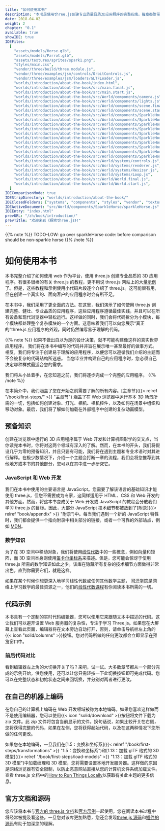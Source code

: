 ```yaml
---
title: "如何使用本书"
description: "本书是使用three.js创建专业质量品质3D应用程序的完整指南。每章都附带一个实时代码编辑器，因此您可以编辑我们描述的代码并立即查看更改。"
date: 2018-04-02
weight: 2
chapter: "0.1"
available: true
showIDE: true
IDEFiles:
  [
    "assets/models/Horse.glb",
    "assets/models/Parrot.glb",
    "assets/textures/sprites/spark1.png",
    "styles/main.css",
    "vendor/three/build/three.module.js",
    "vendor/three/examples/jsm/controls/OrbitControls.js",
    "vendor/three/examples/jsm/loaders/GLTFLoader.js",
    "worlds/introduction/about-the-book/index.html",
    "worlds/introduction/about-the-book/src/main.final.js",
    "worlds/introduction/about-the-book/src/main.start.js",
    "worlds/introduction/about-the-book/src/World/components/camera.js",
    "worlds/introduction/about-the-book/src/World/components/lights.js",
    "worlds/introduction/about-the-book/src/World/components/scene.final.js",
    "worlds/introduction/about-the-book/src/World/components/scene.start.js",
    "worlds/introduction/about-the-book/src/World/components/SparkleHorse/sparkleHorse.final.js",
    "worlds/introduction/about-the-book/src/World/components/SparkleHorse/sparkleHorse.start.js",
    "worlds/introduction/about-the-book/src/World/components/SparkleHorse/utilities/convertMeshToPoints.final.js",
    "worlds/introduction/about-the-book/src/World/components/SparkleHorse/utilities/convertMeshToPoints.start.js",
    "worlds/introduction/about-the-book/src/World/components/SparkleHorse/utilities/createSizesAttribute.final.js",
    "worlds/introduction/about-the-book/src/World/components/SparkleHorse/utilities/createSizesAttribute.start.js",
    "worlds/introduction/about-the-book/src/World/components/SparkleHorse/utilities/createSparkleMaterial.final.js",
    "worlds/introduction/about-the-book/src/World/components/SparkleHorse/utilities/createSparkleMaterial.start.js",
    "worlds/introduction/about-the-book/src/World/components/SparkleHorse/utilities/setupAnimation.final.js",
    "worlds/introduction/about-the-book/src/World/components/SparkleHorse/utilities/setupAnimation.start.js",
    "worlds/introduction/about-the-book/src/World/systems/controls.js",
    "worlds/introduction/about-the-book/src/World/systems/renderer.js",
    "worlds/introduction/about-the-book/src/World/systems/Resizer.js",
    "worlds/introduction/about-the-book/src/World/systems/Loop.js",
    "worlds/introduction/about-the-book/src/World/World.final.js",
    "worlds/introduction/about-the-book/src/World/World.start.js",
  ]
IDEComparisonMode: true
IDEStripDirectory: "worlds/introduction/about-the-book/"
IDEClosedFolders: ["systems", "components", "styles", "vendor", "textures"]
IDEActiveDocument: "src/World/components/SparkleHorse/sparkleHorse.js"
IDEEntry: "index.html"
prevURL: "/zh/book/introduction/"
prevTitle: "欢迎来到《探索three.js》!"
---
```


{{% note %}}
TODO-LOW: go over sparkleHorse code: before comparison should be non-sparkle horse
{{% /note %}}

# 如何使用本书

本书完整介绍了如何使用 web 作为平台，使用 three.js 创建专业品质的 3D 应用程序。有很多很棒的有关 three.js 的教程，更不用说 three.js 网站上的大量[示例](https://threejs.org/examples/)了。但是，这些教程和示例使用小代码片段逐个介绍了 three.js。这可能很有用，但在创建一个真实的、面向客户的应用程序时会有所不足。

在本书中，我们采用了更全面的方法。在这里，我们演示了如何使用 three.js 创建完整、健壮、专业品质的应用程序，这些应用程序遵循最佳实践，并且可以在所有设备和现代浏览器中轻松运行。这样做的同时，我们会将代码拆分为小模块，每个模块都处理整个复杂模块的一个方面。这意味着我们可以向您展示“真正的”three.js 应用程序的外观，同时仍然编写易于理解的代码。

{{% note %}}
如果不做出自以为是的设计决策，就不可能构建像这样的真实世界应用程序。 我们将在本书中编写的代码并非旨在展示唯一甚至最好的做事方式。 相反，我们将专注于创建易于理解的应用程序，以便您可以遵循我们介绍的主题而不会被复杂的代码结构所迷惑。 当您毕业并构建自己的应用程序时，您必须自己决定哪种样式最适合您的需求。

我们将从小处着手，在您知道之前，我们将逐步完成一个完整的应用程序。
{{% /note %}}

在本简介中，我们涵盖了您在开始之前需要了解的所有内容。[主章节]({{< relref "/book/first-steps/" >}} "主章节") 涵盖了在 Web 浏览器中运行基本 3D 场景所需的一切，包括如何创建对象、灯光、相机、相机控件，以及如何在场景中组织和移动对象。最后，我们将了解如何加载在外部程序中创建的复杂动画模型。

## 预备知识

创建在浏览器中运行的 3D 应用程序属于 Web 开发和计算机图形学的交叉点，当你读完本书时，你将对这两个领域有深入的了解。然而，在本书的开头，我们将假设几乎为零的预备知识，并且只要有可能，我们将在遇到主题和专业术语时对其进行解释。在极少数情况下，介绍一个主题会打断一章的流程，我们会将您推荐到其他地方或本书的其他部分，您可以在其中进一步研究它。

### JavaScript 和 Web 开发

我们在本书中使用的主要语言是 JavaScript。您需要了解该语言的基础知识才能使用 three.js，但您不需要成为专家，这同样适用于 HTML、CSS 和 Web 开发的其他方面。然而，将这本书变成关于 Web 开发或 JavaScript 的教程会分散我们学习 three.js 的目标。因此，大部分 JavaScript 技术细节都被放到了[附录]({{< relref "book/appendix" >}} "附录")中。每当我们遇到一个新的 JavaScript 特性时，我们都会提供一个指向附录中相关部分的链接，或者一个可靠的外部站点，例如 [MDN](https://developer.mozilla.org/en-US/)。

### 数学知识

为了在 3D 空间中移动对象，我们将使用[线性代数](https://en.wikipedia.org/wiki/Linear_algebra)中的一些概念，例如向量和矩阵，而 3D 空间本身则使用[笛卡尔坐标系](https://en.wikipedia.org/wiki/Cartesian_coordinate_system)来描述。但是，您可能会惊讶于使用 three.js 所需的数学知识如此之少。该库在隐藏所有复杂的技术细节方面做得非常出色。直到你需要它们，就是这样。

如果在某个时候你想更深入地学习线性代数或任何其他数学主题， [可汗学院](https://www.khanacademy.org/)是网络上学习数学的最佳资源之一，他们的[线性代数课程](https://www.khanacademy.org/math/linear-algebra)有你阅读本书所需的一切。

## 代码示例

本书具有一个定制的实时代码编辑器，您可以使用它来跟随文本中描述的代码。这让我们可以避开设置 Web 服务器的复杂性，专注于学习 Three.js。如果您在大屏幕上查看此页面，编辑器将在文本旁边自动打开，否则，请单击导航栏左上角的{{< icon "solid/columns" >}}按钮。您对代码所做的任何更改都会立即显示在预览窗口中。

### 前后代码对比

看到编辑器左上角的大切换开关了吗？来吧，试一试。大多数章节都从一个部分完成的示例开始，供您使用，还可以让您只需轻按一下此切换按钮即可完成代码。您可以在完整状态和初始状态之间来回切换，并分别对两者进行更改。

## 在自己的机器上编码

在您自己的计算机上编码在 Web 开发领域被称为本地编码。如果您喜欢这样做而不是使用编辑器，您可以使用{{< icon "solid/download" >}}按钮将文件下载为 zip 文件。此 zip 文件将包含当前显示的文件。换句话说，如果比较开关在右侧，您将获得完整的代码，如果在左侧，您将获得起始代码，以及在这两种情况下您所做的任何更改。

如果您在本地编码，一旦我们在[1.5：变换和坐标系]({{< relref "/book/first-steps/transformations" >}} "1.5：变换和坐标系")和[1.13：加载 glTF 格式的 3D 模型]({{< relref "/book/first-steps/load-models" >}} "1.13：加载 glTF 格式的 3D 模型")中加载纹理和 3D 模型，您将需要设置本地开发服务器。这样做的原因是网络浏览器有安全限制，以防止恶意网站直接从您的计算机文件系统加载文件。查看 three.js 文档中的[How to Run Things Locally](https://threejs.org/docs/#manual/introduction/How-to-run-things-locally)以获取有关此主题的更多信息。

## 官方文档和源码

您应该将本书与[官方的 three.js 文档](https://threejs.org/docs/)和[官方示例](https://threejs.org/examples/)一起使用，您在阅读本书过程中将经常被提及看这些。一旦您对该库更加熟悉，您还会发现[three.js 源码](https://github.com/mrdoob/three.js/tree/dev/src)和[插件的源码](https://github.com/mrdoob/three.js/tree/dev/examples/jsm)有助于加深您的理解。
